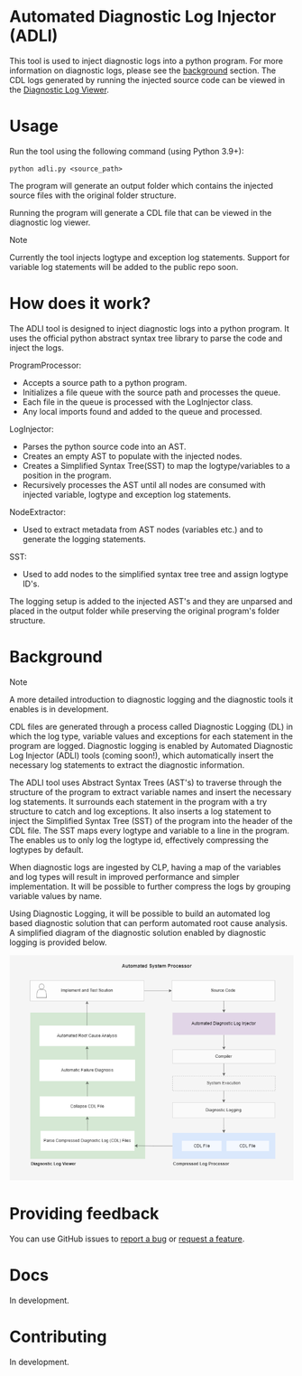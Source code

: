 # Automated Diagnostic Log Injector (ADLI)

This tool is used to inject diagnostic logs into a python program. For more information on diagnostic logs, please see the [background](#Background) section. 
The CDL logs generated by running the injected source code can be viewed in the [Diagnostic Log Viewer][dlv]. 

[dlv]: https://github.com/vishalpalaniappan/diagnostic-log-viewer
# Usage

Run the tool using the following command (using Python 3.9+):

  ```shell
  python adli.py <source_path>
  ```

The program will generate an output folder which contains the injected source files with the original folder structure.

Running the program will generate a CDL file that can be viewed in the diagnostic log viewer.

> [!NOTE]  
> Currently the tool injects logtype and exception log statements. Support for variable log statements
> will be added to the public repo soon.

# How does it work? 

The ADLI tool is designed to inject diagnostic logs into a python program. It uses the official python abstract syntax
tree library to parse the code and inject the logs.

ProgramProcessor:
* Accepts a source path to a python program.
* Initializes a file queue with the source path and processes the queue. 
* Each file in the queue is processed with the LogInjector class.
* Any local imports found and added to the queue and processed.

LogInjector:
* Parses the python source code into an AST.
* Creates an empty AST to populate with the injected nodes.
* Creates a Simplified Syntax Tree(SST) to map the logtype/variables to a position in the program.
* Recursively processes the AST until all nodes are consumed with injected variable, logtype and exception log statements.

NodeExtractor:
* Used to extract metadata from AST nodes (variables etc.) and to generate the logging statements.

SST:
* Used to add nodes to the simplified syntax tree tree and assign logtype ID's.

The logging setup is added to the injected AST's and they are unparsed and placed in the output folder while preserving the original program's folder structure.

# Background

> [!NOTE]  
> A more detailed introduction to diagnostic logging and the diagnostic tools it enables is in development.

CDL files are generated through a process called Diagnostic Logging (DL) in which the log type, variable values and exceptions for each statement in the program are logged. Diagnostic logging is enabled by Automated Diagnostic Log Injector (ADLI) tools (coming soon!), which automatically insert the necessary log statements to extract the diagnostic information.

The ADLI tool uses Abstract Syntax Trees (AST's) to traverse through the structure of the program to extract variable names and insert the necessary log statements. It surrounds each statement in the program with a try structure to catch and log exceptions. It also inserts a log statement to inject the Simplified Syntax Tree (SST) of the program into the header of the CDL file. The SST maps every logtype and variable to a line in the program. The enables us to only log the logtype id, effectively compressing the logtypes by default.

When diagnostic logs are ingested by CLP, having a map of the variables and log types will result in improved performance and simpler implementation. It will be possible to further compress the logs by grouping variable values by name.

Using Diagnostic Logging, it will be possible to build an automated log based diagnostic solution that can perform automated root cause analysis. A simplified diagram of the diagnostic solution enabled by diagnostic logging is provided below.

![Simplified ASP System Diagram](docs/Simplified_System_Diagram_ASP.png)

# Providing feedback

You can use GitHub issues to [report a bug][bug-report] or [request a feature][feature-req].

[bug-report]: https://github.com/vishalpalaniappan/asp-adli-python/issues/new?template=bug_report.md
[feature-req]: https://github.com/vishalpalaniappan/asp-adli-python/issues/new?template=feature_request.md

# Docs

In development.

# Contributing

In development.

